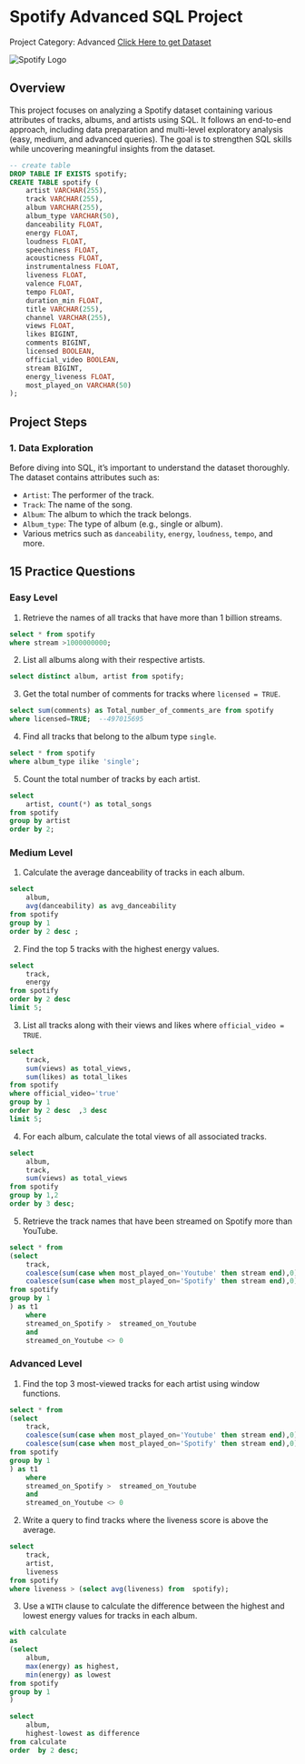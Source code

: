 # Spotify Advanced SQL Project
Project Category: Advanced
[Click Here to get Dataset](https://www.kaggle.com/datasets/sanjanchaudhari/spotify-dataset)

![Spotify Logo](https://github.com/najirh/najirh-Spotify-Data-Analysis-using-SQL/blob/main/spotify_logo.jpg)

## Overview
This project focuses on analyzing a Spotify dataset containing various attributes of tracks, albums, and artists using SQL. It follows an end-to-end approach, including data preparation and multi-level exploratory analysis (easy, medium, and advanced queries). The goal is to strengthen SQL skills while uncovering meaningful insights from the dataset.

```sql
-- create table
DROP TABLE IF EXISTS spotify;
CREATE TABLE spotify (
    artist VARCHAR(255),
    track VARCHAR(255),
    album VARCHAR(255),
    album_type VARCHAR(50),
    danceability FLOAT,
    energy FLOAT,
    loudness FLOAT,
    speechiness FLOAT,
    acousticness FLOAT,
    instrumentalness FLOAT,
    liveness FLOAT,
    valence FLOAT,
    tempo FLOAT,
    duration_min FLOAT,
    title VARCHAR(255),
    channel VARCHAR(255),
    views FLOAT,
    likes BIGINT,
    comments BIGINT,
    licensed BOOLEAN,
    official_video BOOLEAN,
    stream BIGINT,
    energy_liveness FLOAT,
    most_played_on VARCHAR(50)
);
```
## Project Steps

### 1. Data Exploration
Before diving into SQL, it’s important to understand the dataset thoroughly. The dataset contains attributes such as:
- `Artist`: The performer of the track.
- `Track`: The name of the song.
- `Album`: The album to which the track belongs.
- `Album_type`: The type of album (e.g., single or album).
- Various metrics such as `danceability`, `energy`, `loudness`, `tempo`, and more.


## 15 Practice Questions

### Easy Level
1. Retrieve the names of all tracks that have more than 1 billion streams.
```sql
select * from spotify
where stream >1000000000;
```
2. List all albums along with their respective artists.
```sql
select distinct album, artist from spotify;
```
3. Get the total number of comments for tracks where `licensed = TRUE`.
```sql
select sum(comments) as Total_number_of_comments_are from spotify 
where licensed=TRUE;  --497015695
```
4. Find all tracks that belong to the album type `single`.
```sql
select * from spotify
where album_type ilike 'single';
```
5. Count the total number of tracks by each artist.
```sql
select 
	artist, count(*) as total_songs
from spotify
group by artist
order by 2;
```

### Medium Level
1. Calculate the average danceability of tracks in each album.
```sql
select
	album,
	avg(danceability) as avg_danceability
from spotify
group by 1
order by 2 desc ;
```
2. Find the top 5 tracks with the highest energy values.
```sql
select 
	track,
	energy
from spotify
order by 2 desc
limit 5;
```
3. List all tracks along with their views and likes where `official_video = TRUE`.
```sql
select 
	track,
	sum(views) as total_views,
	sum(likes) as total_likes
from spotify
where official_video='true'
group by 1
order by 2 desc  ,3 desc
limit 5;
```
4. For each album, calculate the total views of all associated tracks.
```sql
select 
	album,
	track,
	sum(views) as total_views
from spotify
group by 1,2
order by 3 desc;
```
5. Retrieve the track names that have been streamed on Spotify more than YouTube.
```sql
select * from
(select 
	track,
	coalesce(sum(case when most_played_on='Youtube' then stream end),0) as streamed_on_Youtube,
	coalesce(sum(case when most_played_on='Spotify' then stream end),0) as streamed_on_Spotify
from spotify
group by 1
) as t1
	where 
	streamed_on_Spotify >  streamed_on_Youtube
	and
	streamed_on_Youtube <> 0
```

### Advanced Level
1. Find the top 3 most-viewed tracks for each artist using window functions.
```sql
select * from
(select 
	track,
	coalesce(sum(case when most_played_on='Youtube' then stream end),0) as streamed_on_Youtube,
	coalesce(sum(case when most_played_on='Spotify' then stream end),0) as streamed_on_Spotify
from spotify
group by 1
) as t1
	where 
	streamed_on_Spotify >  streamed_on_Youtube
	and
	streamed_on_Youtube <> 0
```
2. Write a query to find tracks where the liveness score is above the average.
```sql
select 
	track,
	artist,
	liveness
from spotify
where liveness > (select avg(liveness) from  spotify);
```
3. Use a `WITH` clause to calculate the difference between the highest and lowest energy values for tracks in each album.
```sql
with calculate
as
(select
	album,
	max(energy) as highest,
	min(energy) as lowest
from spotify
group by 1
)

select 
	album,
	highest-lowest as difference
from calculate
order  by 2 desc;
```


